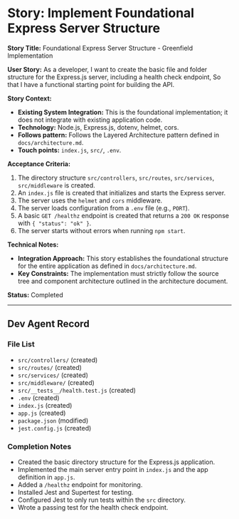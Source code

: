 # Story: Implement Foundational Express Server Structure

**Story Title:** Foundational Express Server Structure - Greenfield Implementation

**User Story:**
As a developer,
I want to create the basic file and folder structure for the Express.js server, including a health check endpoint,
So that I have a functional starting point for building the API.

**Story Context:**
*   **Existing System Integration:** This is the foundational implementation; it does not integrate with existing application code.
*   **Technology:** Node.js, Express.js, dotenv, helmet, cors.
*   **Follows pattern:** Follows the Layered Architecture pattern defined in `docs/architecture.md`.
*   **Touch points:** `index.js`, `src/`, `.env`.

**Acceptance Criteria:**
1.  The directory structure `src/controllers`, `src/routes`, `src/services`, `src/middleware` is created.
2.  An `index.js` file is created that initializes and starts the Express server.
3.  The server uses the `helmet` and `cors` middleware.
4.  The server loads configuration from a `.env` file (e.g., `PORT`).
5.  A basic `GET /healthz` endpoint is created that returns a `200 OK` response with `{ "status": "ok" }`.
6.  The server starts without errors when running `npm start`.

**Technical Notes:**
*   **Integration Approach:** This story establishes the foundational structure for the entire application as defined in `docs/architecture.md`.
*   **Key Constraints:** The implementation must strictly follow the source tree and component architecture outlined in the architecture document.

**Status:** Completed

---
## Dev Agent Record

### File List
- `src/controllers/` (created)
- `src/routes/` (created)
- `src/services/` (created)
- `src/middleware/` (created)
- `src/__tests__/health.test.js` (created)
- `.env` (created)
- `index.js` (created)
- `app.js` (created)
- `package.json` (modified)
- `jest.config.js` (created)

### Completion Notes
- Created the basic directory structure for the Express.js application.
- Implemented the main server entry point in `index.js` and the app definition in `app.js`.
- Added a `/healthz` endpoint for monitoring.
- Installed Jest and Supertest for testing.
- Configured Jest to only run tests within the `src` directory.
- Wrote a passing test for the health check endpoint.